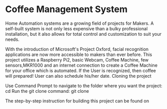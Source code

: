# Coffee Management System
Home Automation systems are a growing field of projects for Makers. A self-built system is not only less expensive than a bulky professional installation, but it also allows for total control and customization to suit your needs. 

With the introduction of Microsoft's Project Oxford, facial recognition applications are now more accessible to makers than ever before. This project utilizes a Raspberry Pi2, basic Webcam, Coffee Machine, few sensors,MKR1000 and an internet connection to create a Coffee Machine for your office which is automated. If the User is recognized, then coffee will prepared! User can also schedule his/her date.
Cloning the project

Use Command Prompt to navigate to the folder where you want the project:
cd <your folder path>
Run the git clone command:
git clone 

The step-by-step instruction for building this project can be found on 

